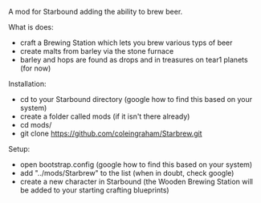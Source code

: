 A mod for Starbound adding the ability to brew beer.

What is does:
- craft a Brewing Station which lets you brew various typs of beer
- create malts from barley via the stone furnace
- barley and hops are found as drops and in treasures on tear1 planets (for now)

Installation:
- cd to your Starbound directory (google how to find this based on your system)
- create a folder called mods (if it isn't there already)
- cd mods/
- git clone https://github.com/coleingraham/Starbrew.git

Setup:
- open bootstrap.config (google how to find this based on your system)
- add "../mods/Starbrew" to the list (when in doubt, check google)
- create a new character in Starbound (the Wooden Brewing Station will be added to your starting crafting blueprints)

